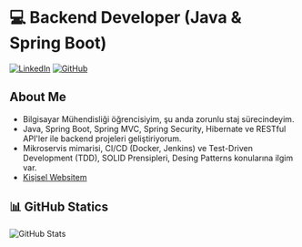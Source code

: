 
# 💻 Backend Developer (Java & Spring Boot)
[![LinkedIn](https://img.shields.io/badge/LinkedIn-000?style=for-the-badge&logo=linkedin&logoColor=0A66C2)](https://linkedin.com/in/onurekremyildirim/)
[![GitHub](https://img.shields.io/badge/GitHub-000?style=for-the-badge&logo=github&logoColor=white)](https://github.com/OEkrem)

## About Me
- Bilgisayar Mühendisliği öğrencisiyim, şu anda zorunlu staj sürecindeyim.
- Java, Spring Boot, Spring MVC, Spring Security, Hibernate ve RESTful API'ler ile backend projeleri geliştiriyorum.
- Mikroservis mimarisi, CI/CD (Docker, Jenkins) ve Test-Driven Development (TDD), SOLID Prensipleri, Desing Patterns konularına ilgim var.
- [Kişisel Websitem](https://onurekremyildirim.com/Home/Portfoy)

## 📊 GitHub Statics
![GitHub Stats](https://github-readme-stats.vercel.app/api?username=OEkrem&show_icons=true&theme=radical)
